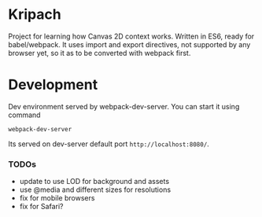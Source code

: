 # Kripach
Project for learning how Canvas 2D context works. Written in ES6, ready for babel/webpack. It uses import and export directives, not supported by any browser yet, so it as to be converted with webpack first.

# Development
Dev environment served by webpack-dev-server. You can start it using command
```
webpack-dev-server
```
Its served on dev-server default port `http://localhost:8080/`.

### TODOs
* update to use LOD for background and assets
* use @media and different sizes for resolutions
* fix for mobile browsers
* fix for Safari?